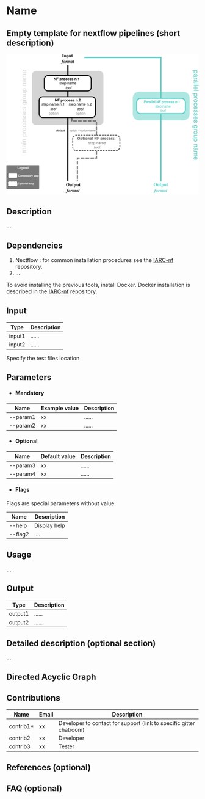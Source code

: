# Name
## Empty template for nextflow pipelines (short description)

![Workflow representation](template-nf.png)

## Description
...

## Dependencies 

1. Nextflow : for common installation procedures see the [IARC-nf](https://github.com/IARCbioinfo/IARC-nf) repository.
2. ...

To avoid installing the previous tools, install Docker. Docker installation is described in the [IARC-nf](https://github.com/IARCbioinfo/IARC-nf) repository.


## Input 
  | Type      | Description     |
  |-----------|---------------|
  | input1    | ...... |
  | input2    | ...... |
  
  Specify the test files location

## Parameters

  * #### Mandatory
| Name      | Example value | Description     |
|-----------|---------------|-----------------| 
| --param1    |            xx | ...... |
| --param2    |            xx | ...... |
  
  * #### Optional
| Name      | Default value | Description     |
|-----------|---------------|-----------------| 
| --param3   |            xx | ...... |
| --param4    |            xx | ...... |

  * #### Flags
  
Flags are special parameters without value.

| Name      | Description     |
|-----------|-----------------| 
| --help    | Display help |
| --flag2    |      .... |

	
## Usage 
  ```
  ...
  ```
  
## Output 
  | Type      | Description     |
  |-----------|---------------|
  | output1    | ...... |
  | output2    | ...... |


## Detailed description (optional section)
...

## Directed Acyclic Graph


## Contributions

  | Name      | Email | Description     |
  |-----------|---------------|-----------------| 
  | contrib1*    |            xx | Developer to contact for support (link to specific gitter chatroom) |
  | contrib2    |            xx | Developer |
  | contrib3    |            xx | Tester |
  
## References (optional)
	
## FAQ (optional)

